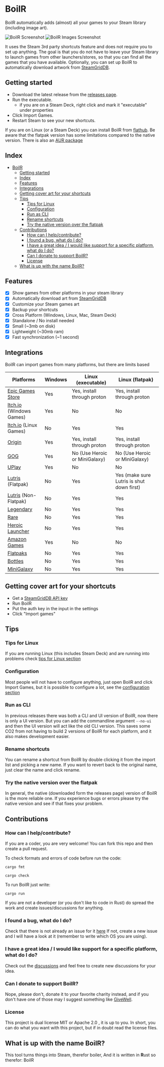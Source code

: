 # BoilR

BoilR automatically adds (almost) all your games to your Steam library (including image art).

![BoilR Screenshot](screenshot_1.png)
![BoilR Images Screenshot](screenshot_2.png)

It uses the Steam 3rd party shortcuts feature and does not require you to set up anything.
The goal is that you do not have to leave your Steam library to launch games from other launchers/stores, so that you can find all the games that you have available.
Optionally, you can set up BoilR to automatically download artwork from [SteamGridDB](https://www.steamgriddb.com/).

## Getting started
- Download the latest release from the [releases page](https://github.com/PhilipK/BoilR/releases).
- Run the executable. 
    - if you are on a Steam Deck, right click and mark it "executable" under properties
- Click Import Games.
- Restart Steam to see your new shortcuts.

If you are on Linux (or a Steam Deck) you can install BoilR from [flathub](https://flathub.org/apps/details/io.github.philipk.boilr).
Be aware that the flatpak version has some limitations compared to the native version.
There is also an [AUR package](https://aur.archlinux.org/packages/steam-boilr-gui)

## Index
- [BoilR](#boilr)
  - [Getting started](#getting-started)
  - [Index](#index)
  - [Features](#features)
  - [Integrations](#integrations)
  - [Getting cover art for your shortcuts](#getting-cover-art-for-your-shortcuts)
  - [Tips](#tips)
    - [Tips for Linux](#tips-for-linux)
    - [Configuration](#configuration)
    - [Run as CLI](#run-as-cli)
    - [Rename shortcuts](#rename-shortcuts)
    - [Try the native version over the flatpak](#try-the-native-version-over-the-flatpak)
  - [Contributions](#contributions)
    - [How can I help/contribute?](#how-can-i-helpcontribute)
    - [I found a bug, what do I do?](#i-found-a-bug-what-do-i-do)
    - [I have a great idea / I would like support for a specific platform, what do I do?](#i-have-a-great-idea--i-would-like-support-for-a-specific-platform-what-do-i-do)
    - [Can I donate to support BoilR?](#can-i-donate-to-support-boilr)
    - [License](#license)
  - [What is up with the name BoilR?](#what-is-up-with-the-name-boilr)


## Features

- [x] Show games from other platforms in your steam library
- [x] Automatically download art from [SteamGridDB](https://www.steamgriddb.com/)
- [x] Customize your Steam games art
- [x] Backup your shortcuts
- [x] Cross Platform (Windows, Linux, Mac, Steam Deck)
- [x] Standalone / No install needed
- [x] Small (~3mb on disk)
- [x] Lightweight (~30mb ram)
- [x] Fast synchronization (~1 second)

## Integrations

BoilR can import games from many platforms, but there are limits based 

| Platforms                                                                       | Windows | Linux (executable)          | Linux (flatpak)                                                           |
| ------------------------------------------------------------------------------- | ------- | --------------------------- | ------------------------------------------------------------------------- |
| [Epic Games Store](https://www.epicgames.com/)                                  | Yes     | Yes, install through proton | Yes, install through proton                                               |
| [Itch.io](https://itch.io/app) (Windows Games)                                  | Yes     | No                          | No                                                                        |
| [Itch.io](https://itch.io/app) (Linux Games)                                    | No      | Yes                         | Yes                                                                       |
| [Origin](https://www.origin.com)                                                | Yes     | Yes, install through proton | Yes, install through proton                                               |
| [GOG](https://www.gog.com/galaxy)                                               | Yes     | No (Use Heroic or MiniGalaxy)             | No (Use Heroic or MiniGalaxy)                                                           |
| [UPlay](https://ubisoftconnect.com)                                             | Yes     | No                          | No                                                                        |
| [Lutris](https://github.com/lutris/lutris) (Flatpak)                            | No      | Yes                         | Yes (make sure Lutris is shut down first)                                 |
| [Lutris](https://github.com/lutris/lutris) (Non-Flatpak)                        | No      | Yes                         | Yes                                                                       |
| [Legendary](https://github.com/derrod/legendary)                                | No      | Yes                         | Yes                                                                       |
| [Rare](https://github.com/Dummerle/Rare/releases)                               | No      | Yes                         | Yes                                                                       |
| [Heroic Launcher](https://github.com/Heroic-Games-Launcher/HeroicGamesLauncher) | No      | Yes                         | Yes                                                                       |
| [Amazon Games](https://gaming.amazon.com)                                       | Yes     | No                          | No                                                                        |
| [Flatpaks](https://flathub.org/)                                                | No      | Yes                         | Yes |
| [Bottles](https://usebottles.com/)                                              | No      | Yes                         | Yes                                                                       |
| [MiniGalaxy](https://sharkwouter.github.io/minigalaxy/)                         | No      | Yes                         | Yes                                                                       |

## Getting cover art for your shortcuts

- Get a [SteamGridDB API key](https://www.steamgriddb.com/profile/preferences/api)
- Run BoilR
- Put the auth key in the input in the settings
- Click "Import games"


## Tips 

### Tips for Linux

If you are running Linux (this includes Steam Deck) and are running into problems check [tips for Linux section](tips_for_linux.md)

### Configuration

Most people will not have to configure anything, just open BoilR and click Import Games, but it is possible to configure a lot, see the [configuration section](configuration.md)

### Run as CLI

In previous releases there was both a CLI and UI version of BoilR, now there is only a UI version.
But you can add the commandline argument ``--no-ui`` and then the UI version will act like the old CLI version.
This saves some CO2 from not having to build 2 versions of BoilR for each platform, and it also makes development easier.

### Rename shortcuts

You can rename a shortcut from BoilR by double clicking it from the import list and picking a new name.
If you want to revert back to the original name, just clear the name and click rename.

### Try the native version over the flatpak

In general, the native (downloaded form the releases page) version of BoilR is the more reliable one.
If you experience bugs or errors please try the native version and see if that fixes your problem.

## Contributions 

### How can I help/contribute?
If you are a coder, you are very welcome! You can fork this repo and then create a pull request.

To check formats and errors of code before run the code:

```shell
cargo fmt

cargo check
```

To run BoilR just write:

```shell
cargo run
```

If you are not a developer (or you don't like to code in Rust) do spread the work and create issues/discussions for anything.

### I found a bug, what do I do?
Check that there is not already an issue for it [here](https://github.com/PhilipK/BoilR/issues)
If not, create a new issue and I will have a look at it (remember to write which OS you are using).

### I have a great idea / I would like support for a specific platform, what do I do?
Check out the [discussions](https://github.com/PhilipK/BoilR/discussions) and feel free to create new discussions for your idea.


### Can I donate to support BoilR?
Nope, please don't, donate it to your favorite charity instead, and if you don't have one of those may I suggest something like [GiveWell](https://www.givewell.org/).

### License
This project is dual license MIT or Apache 2.0 , it is up to you. In short, you can do what you want with this project, but if in doubt read the license files.

## What is up with the name BoilR?
This tool turns things into Steam, therefor boiler, And it is written in **R**ust so therefor: BoilR
